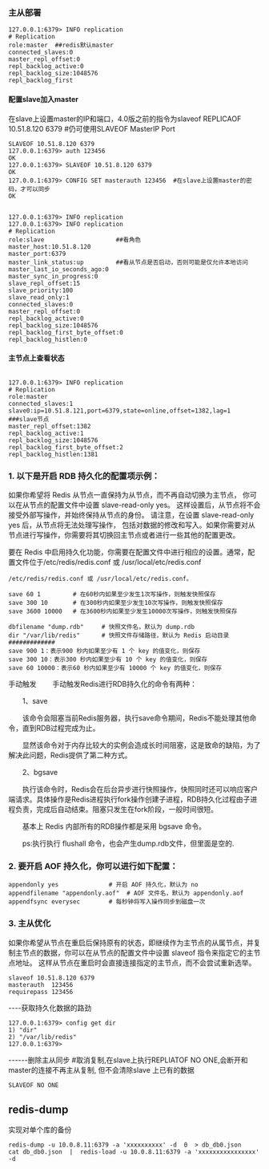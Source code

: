 ### 主从部署
```shell
127.0.0.1:6379> INFO replication
# Replication
role:master  ##redis默认master
connected_slaves:0
master_repl_offset:0
repl_backlog_active:0
repl_backlog_size:1048576
repl_backlog_first
```

#### 配置slave加入master 
在slave上设置master的IP和端口，4.0版之前的指令为slaveof 
REPLICAOF 10.51.8.120 6379  #仍可使用SLAVEOF MasterIP Port
```shell
SLAVEOF 10.51.8.120 6379
127.0.0.1:6379> auth 123456
OK
127.0.0.1:6379> SLAVEOF 10.51.8.120 6379 
OK
127.0.0.1:6379> CONFIG SET masterauth 123456  #在slave上设置master的密码，才可以同步
OK


127.0.0.1:6379> INFO replication
127.0.0.1:6379> INFO replication
# Replication
role:slave                    ##看角色
master_host:10.51.8.120
master_port:6379
master_link_status:up         ##看从节点是否启动，否则可能是仅允许本地访问
master_last_io_seconds_ago:0
master_sync_in_progress:0
slave_repl_offset:15
slave_priority:100
slave_read_only:1
connected_slaves:0
master_repl_offset:0
repl_backlog_active:0
repl_backlog_size:1048576
repl_backlog_first_byte_offset:0
repl_backlog_histlen:0
```
#### 主节点上查看状态
```shell

127.0.0.1:6379> INFO replication
# Replication
role:master
connected_slaves:1
slave0:ip=10.51.8.121,port=6379,state=online,offset=1382,lag=1  ###slave节点
master_repl_offset:1382
repl_backlog_active:1
repl_backlog_size:1048576
repl_backlog_first_byte_offset:2
repl_backlog_histlen:1381
```




### 1. 以下是开启 RDB 持久化的配置项示例：
如果你希望将 Redis 从节点一直保持为从节点，而不再自动切换为主节点，
你可以在从节点的配置文件中设置 slave-read-only yes。
这样设置后，从节点将不会接受外部写操作，并始终保持从节点的身份。
请注意，在设置 slave-read-only yes 后，从节点将无法处理写操作，
包括对数据的修改和写入。如果你需要对从节点进行写操作，你需要将其切换回主节点或者进行一些其他的配置更改。


要在 Redis 中启用持久化功能，你需要在配置文件中进行相应的设置。通常，配置文件位于/etc/redis/redis.conf 或 /usr/local/etc/redis.conf
```shell
/etc/redis/redis.conf 或 /usr/local/etc/redis.conf。

save 60 1         # 在60秒内如果至少发生1次写操作，则触发快照保存
save 300 10       # 在300秒内如果至少发生10次写操作，则触发快照保存
save 3600 10000   # 在3600秒内如果至少发生10000次写操作，则触发快照保存

dbfilename "dump.rdb"     # 快照文件名，默认为 dump.rdb
dir "/var/lib/redis"      # 快照文件存储路径，默认为 Redis 启动目录
#############
save 900 1：表示900 秒内如果至少有 1 个 key 的值变化，则保存
save 300 10：表示300 秒内如果至少有 10 个 key 的值变化，则保存
save 60 10000：表示60 秒内如果至少有 10000 个 key 的值变化，则保存
```
手动触发
　　手动触发Redis进行RDB持久化的命令有两种：

　　1、save

　　该命令会阻塞当前Redis服务器，执行save命令期间，Redis不能处理其他命令，直到RDB过程完成为止。

　　显然该命令对于内存比较大的实例会造成长时间阻塞，这是致命的缺陷，为了解决此问题，Redis提供了第二种方式。

　　2、bgsave

　　执行该命令时，Redis会在后台异步进行快照操作，快照同时还可以响应客户端请求。具体操作是Redis进程执行fork操作创建子进程，RDB持久化过程由子进程负责，完成后自动结束。阻塞只发生在fork阶段，一般时间很短。

　　基本上 Redis 内部所有的RDB操作都是采用 bgsave 命令。

　　ps:执行执行 flushall 命令，也会产生dump.rdb文件，但里面是空的.



### 2. 要开启 AOF 持久化，你可以进行如下配置：
```shell
appendonly yes              # 开启 AOF 持久化，默认为 no
appendfilename "appendonly.aof"  # AOF 文件名，默认为 appendonly.aof
appendfsync everysec        # 每秒钟将写入操作同步到磁盘一次
```
### 3. 主从优化
如果你希望从节点在重启后保持原有的状态，即继续作为主节点的从属节点，并复制主节点的数据，你可以在从节点的配置文件中设置 slaveof 指令来指定它的主节点地址。
这样从节点在重启时会直接连接指定的主节点，而不会尝试重新选举。

```shell
slaveof 10.51.8.120 6379
masterauth  123456
requirepass 123456
```


----获取持久化数据的路劲
```shell
127.0.0.1:6379> config get dir
1) "dir"
2) "/var/lib/redis"
127.0.0.1:6379> 
```



------删除主从同步
#取消复制,在slave上执行REPLIATOF NO ONE,会断开和master的连接不再主从复制, 但不会清除slave
上已有的数据
```shell
SLAVEOF NO ONE
```


## redis-dump

实现对单个库的备份
```shell
redis-dump -u 10.0.8.11:6379 -a 'xxxxxxxxxx' -d  0  > db_db0.json
cat db_db0.json  |  redis-load -u 10.0.8.11:6379 -a 'xxxxxxxxxxxxxxxx' -d 
```